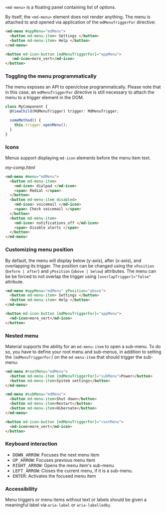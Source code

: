 `<md-menu>` is a floating panel containing list of options.

<!-- example(menu-overview) -->
<!-- example(nested-menu) -->

By itself, the `<md-menu>` element does not render anything. The menu is attached to and opened
via application of the `mdMenuTriggerFor` directive:
```html
<md-menu #appMenu="mdMenu">
  <button md-menu-item> Settings </button>
  <button md-menu-item> Help </button>
</md-menu>

<button md-icon-button [mdMenuTriggerFor]="appMenu">
   <md-icon>more_vert</md-icon>
</button>
```

### Toggling the menu programmatically
The menu exposes an API to open/close programmatically. Please note that in this case, an
`mdMenuTriggerFor` directive is still necessary to attach the menu to a trigger element in the DOM.

```ts
class MyComponent {
  @ViewChild(MdMenuTrigger) trigger: MdMenuTrigger;

  someMethod() {
    this.trigger.openMenu();
  }
}
```

### Icons
Menus support displaying `md-icon` elements before the menu item text.

*my-comp.html*
```html
<md-menu #menu="mdMenu">
  <button md-menu-item>
    <md-icon> dialpad </md-icon>
    <span> Redial </span>
  </button>
  <button md-menu-item disabled>
    <md-icon> voicemail </md-icon>
    <span> Check voicemail </span>
  </button>
  <button md-menu-item>
    <md-icon> notifications_off </md-icon>
    <span> Disable alerts </span>
  </button>
</md-menu>
```

### Customizing menu position

By default, the menu will display below (y-axis), after (x-axis), and overlapping its trigger.
The position can be changed using the `xPosition` (`before | after`) and `yPosition`
(`above | below`) attributes. The menu can be be forced to not overlap the trigger using
`[overlapTrigger]="false"` attribute.

```html
<md-menu #appMenu="mdMenu" yPosition="above">
  <button md-menu-item> Settings </button>
  <button md-menu-item> Help </button>
</md-menu>

<button md-icon-button [mdMenuTriggerFor]="appMenu">
  <md-icon>more_vert</md-icon>
</button>
```

### Nested menu

Material supports the ability for an `md-menu-item` to open a sub-menu. To do so, you have to define
your root menu and sub-menus, in addition to setting the `[mdMenuTriggerFor]` on the `md-menu-item`
that should trigger the sub-menu:

```html
<md-menu #rootMenu="mdMenu">
  <button md-menu-item [mdMenuTriggerFor]="subMenu">Power</button>
  <button md-menu-item>System settings</button>
</md-menu>

<md-menu #subMenu="mdMenu">
  <button md-menu-item>Shut down</button>
  <button md-menu-item>Restart</button>
  <button md-menu-item>Hibernate</button>
</md-menu>

<button md-icon-button [mdMenuTriggerFor]="rootMenu">
  <md-icon>more_vert</md-icon>
</button>
```


### Keyboard interaction
- <kbd>DOWN_ARROW</kbd>: Focuses the next menu item
- <kbd>UP_ARROW</kbd>: Focuses previous menu item
- <kbd>RIGHT_ARROW</kbd>: Opens the menu item's sub-menu
- <kbd>LEFT_ARROW</kbd>: Closes the current menu, if it is a sub-menu.
- <kbd>ENTER</kbd>: Activates the focused menu item

### Accessibility
Menu triggers or menu items without text or labels should be given a meaningful label via
`aria-label` or `aria-labelledby`.
